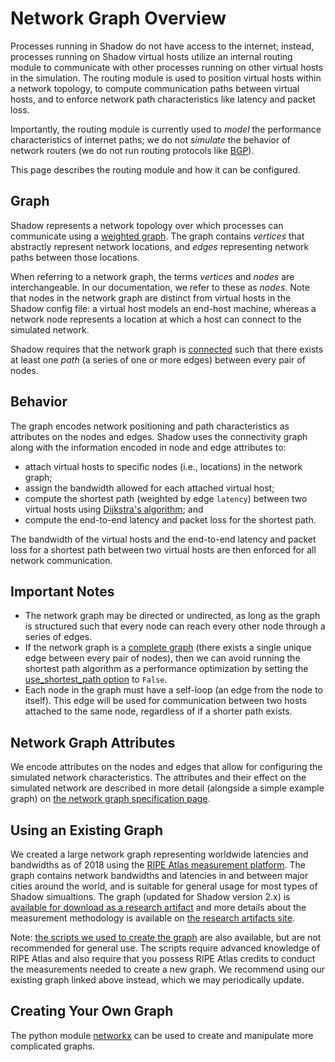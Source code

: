 # Network Graph Overview

Processes running in Shadow do not have access to the internet; instead,
processes running on Shadow virtual hosts utilize an internal routing module to
communicate with other processes running on other virtual hosts in the
simulation. The routing module is used to position virtual hosts within a
network topology, to compute communication paths between virtual hosts, and to
enforce network path characteristics like latency and packet loss.

Importantly, the routing module is currently used to _model_ the performance
characteristics of internet paths; we do not _simulate_ the behavior of network
routers (we do not run routing protocols like
[BGP](https://en.wikipedia.org/wiki/Border_Gateway_Protocol)).

This page describes the routing module and how it can be configured.

## Graph

Shadow represents a network topology over which processes can communicate using
a [weighted graph](https://en.wikipedia.org/wiki/Graph_(discrete_mathematics)).
The graph contains _vertices_ that abstractly represent network locations, and
_edges_ representing network paths between those locations.

When referring to a network graph, the terms _vertices_ and _nodes_ are
interchangeable. In our documentation, we refer to these as _nodes_. Note that
nodes in the network graph are distinct from virtual hosts in the Shadow config
file: a virtual host models an end-host machine, whereas a network node
represents a location at which a host can connect to the simulated network.

Shadow requires that the network graph is
[connected](https://en.wikipedia.org/wiki/Connectivity_(graph_theory)) such that
there exists at least one _path_ (a series of one or more edges) between every
pair of nodes.

## Behavior

The graph encodes network positioning and path characteristics as attributes on
the nodes and edges. Shadow uses the connectivity graph along with the
information encoded in node and edge attributes to:

  - attach virtual hosts to specific nodes (i.e., locations) in the network
    graph;
  - assign the bandwidth allowed for each attached virtual host;
  - compute the shortest path (weighted by edge `latency`) between two virtual
    hosts using [Dijkstra's
    algorithm](https://en.wikipedia.org/wiki/Dijkstra%27s_algorithm); and
  - compute the end-to-end latency and packet loss for the shortest path.

The bandwidth of the virtual hosts and the end-to-end latency and packet loss
for a shortest path between two virtual hosts are then enforced for all network
communication.

## Important Notes

  - The network graph may be directed or undirected, as long as the graph is
    structured such that every node can reach every other node through a
    series of edges.
  - If the network graph is a [complete
    graph](https://en.wikipedia.org/wiki/Complete_graph) (there exists a single
    unique edge between every pair of nodes), then we can avoid running the
    shortest path algorithm as a performance optimization by setting the
    [use_shortest_path
    option](shadow_config_spec.md#networkuse_shortest_path) to `False`.
  - Each node in the graph must have a self-loop (an edge from the node to
    itself). This edge will be used for communication between two hosts
    attached to the same node, regardless of if a shorter path exists.

## Network Graph Attributes

We encode attributes on the nodes and edges that allow for configuring the
simulated network characteristics. The attributes and their effect on the
simulated network are described in more detail (alongside a simple example
graph) on [the network graph specification page](network_graph_spec.md).

## Using an Existing Graph

We created a large network graph representing worldwide latencies and
bandwidths as of 2018 using the [RIPE Atlas measurement platform][atlas].  The
graph contains network bandwidths and latencies in and between major cities
around the world, and is suitable for general usage for most types of Shadow
simualtions. The graph (updated for Shadow version 2.x) is [available for
download as a research artifact][tmodel-graph] and more details about the
measurement methodology is available on [the research artifacts site][tmodel].

Note: [the scripts we used to create the graph][atlas-scripts] are also
available, but are not recommended for general use. The scripts require
advanced knowledge of RIPE Atlas and also require that you possess RIPE Atlas
credits to conduct the measurements needed to create a new graph. We recommend
using our existing graph linked above instead, which we may periodically
update.

[atlas]: https://atlas.ripe.net
[tmodel-graph]: https://tmodel-ccs2018.github.io/data/shadow/network/atlas_v201801.shadow_v2.gml.xz
[tmodel]: https://tmodel-ccs2018.github.io
[atlas-scripts]: https://github.com/shadow/atlas

## Creating Your Own Graph

The python module [networkx](https://networkx.github.io/) can be used to create
and manipulate more complicated graphs.
